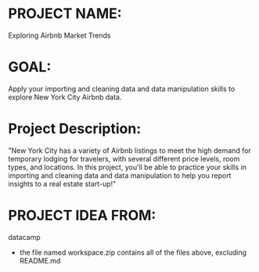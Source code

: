 # PROJECT NAME:

Exploring Airbnb Market Trends


# GOAL:

Apply your importing and cleaning data and data manipulation skills to explore New York City Airbnb data.


# Project Description:

"New York City has a variety of Airbnb listings to meet the high demand for temporary lodging for travelers, with several different price levels, room types, and locations.
In this project, you'll be able to practice your skills in importing and cleaning data and data manipulation to help you report insights to a real estate start-up!"


# PROJECT IDEA FROM:

datacamp

* the file named workspace.zip contains all of the files above, excluding README.md
